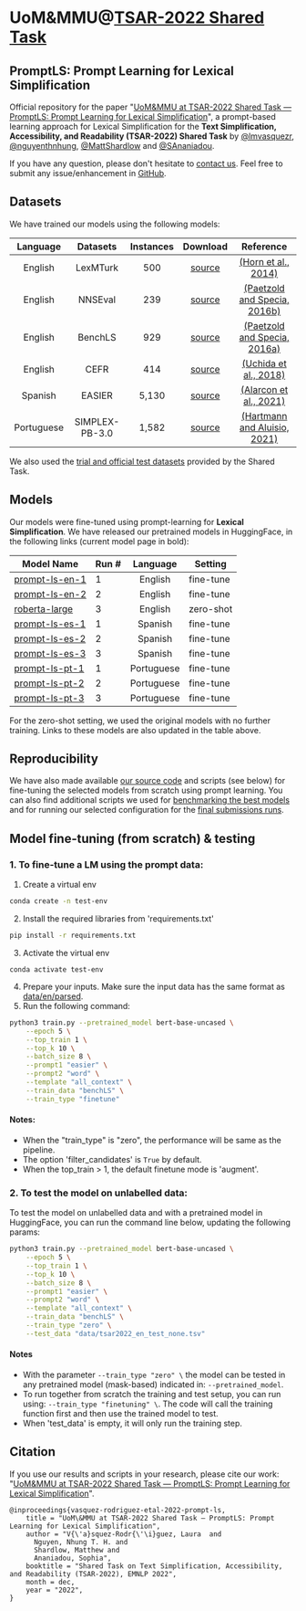 # UoM&MMU@[TSAR-2022 Shared Task](https://taln.upf.edu/pages/tsar2022-st/)
## PromptLS: Prompt Learning for Lexical Simplification


Official repository for the paper "[UoM&MMU at TSAR-2022 Shared Task — PromptLS: Prompt Learning for Lexical Simplification](https://drive.google.com/file/d/10nOMKuM62khIfRea8-XHdG6jsyMXsZtP/view?usp=share_link)", a prompt-based learning approach for Lexical Simplification for the **Text Simplification, Accessibility, and Readability (TSAR-2022) Shared Task** 
by [@lmvasquezr](https://twitter.com/lmvasquezr), [@nguyenthnhung](https://twitter.com/nguyenthnhung), [@MattShardlow](https://twitter.com/MattShardlow) and [@SAnaniadou](https://twitter.com/SAnaniadou). 

If you have any question, please don't hesitate to [contact us](mailto:lvasquezcr@gmail.com?subject=[GitHub]%20Investigating%20TS%20Eval%20Question). Feel free to submit any issue/enhancement in [GitHub](https://github.com/lmvasque/ts-explore/issues). 

## Datasets 

We have trained our models using the following models:

|  Language   |    Datasets     | Instances  |                                    Download                                    |                                             Reference                                              |
|:-----------:|:---------------:|:----------:|:------------------------------------------------------------------------------:|:--------------------------------------------------------------------------------------------------:| 
|   English   |    LexMTurk     |    500     |           [source](https://cs.pomona.edu/~dkauchak/simplification/ )           |                     [(Horn et al., 2014)](https://aclanthology.org/P14-2075/)                      |
|   English   |     NNSEval     |    239     |           [source](https://zenodo.org/record/2552381#.Y2ququzP0-R)             |       [(Paetzold and Specia, 2016b)](https://ojs.aaai.org/index.php/AAAI/article/view/9885)        |
|   English   |     BenchLS     |    929     |             [source](http://ghpaetzold.github.io/data/BenchLS.zip)             |                 [(Paetzold and Specia, 2016a)](https://aclanthology.org/L16-1491/)                 |
|   English   |      CEFR       |    414     | [source](http://www-bigdata.ist.osaka-u.ac.jp/arase/pj/lex-simplification.zip) |                    [(Uchida et al., 2018)](https://aclanthology.org/L18-1514/)                     |
|   Spanish   |     EASIER      |   5,130    |    [source](https://github.com/LURMORENO/EASIER_CORPUS/blob/main/SGSS.csv )    |               [(Alarcon et al., 2021)](https://ieeexplore.ieee.org/document/9400837)               |
| Portuguese  | SIMPLEX-PB-3.0  |   1,582    |          [source](https://github.com/nathanshartmann/SIMPLEX-PB-3.0)           |  [(Hartmann and Aluisio, 2021)](https://linguamatica.com/index.php/linguamatica/article/view/323)  |

We also used the [trial and official test datasets](https://github.com/LaSTUS-TALN-UPF/TSAR-2022-Shared-Task/tree/main/datasets) provided by the Shared Task.

## Models

Our models were fine-tuned using prompt-learning for **Lexical Simplification**. 
We have released our pretrained models in HuggingFace, in the following links (current model page in bold):

| Model Name                                                           | Run # |  Language   | Setting       |
|----------------------------------------------------------------------|-------|:-----------:|---------------|
| [prompt-ls-en-1](https://huggingface.co/lmvasque/prompt-ls-en-1)     | 1     |   English   | fine-tune |
| [prompt-ls-en-2](https://huggingface.co/lmvasque/prompt-ls-en-2)     | 2     |   English   | fine-tune     |
| [roberta-large](https://huggingface.co/roberta-large)                | 3     |   English   | zero-shot     |
| [prompt-ls-es-1](https://huggingface.co/lmvasque/prompt-ls-es-1)     | 1     |   Spanish   | fine-tune     |
| [prompt-ls-es-2](https://huggingface.co/lmvasque/prompt-ls-es-2)     | 2     |   Spanish   | fine-tune     |
| [prompt-ls-es-3](https://huggingface.co/lmvasque/prompt-ls-es-3)     | 3     |   Spanish   | fine-tune     |
| [prompt-ls-pt-1](https://huggingface.co/lmvasque/prompt-ls-pt-1)     | 1     | Portuguese  | fine-tune     |
| [prompt-ls-pt-2](https://huggingface.co/lmvasque/prompt-ls-pt-2)     | 2     | Portuguese  | fine-tune     |
| [prompt-ls-pt-3](https://huggingface.co/lmvasque/prompt-ls-pt-3)     | 3     | Portuguese  | fine-tune     |


For the zero-shot setting, we used the original models with no further training. Links to these models are also updated in the table above.

## Reproducibility

We have also made available [our source code](https://github.com/lmvasque/ls-prompt-tsar2022/tree/main/src) and 
scripts (see below) for fine-tuning the selected models from scratch using prompt learning.
You can also find additional scripts we used for [benchmarking the best models](https://github.com/lmvasque/ls-prompt-tsar2022/tree/main/scripts/benchmark) and for running our selected configuration for the [final submissions runs](https://github.com/lmvasque/ls-prompt-tsar2022/tree/main/scripts/submission). 

## Model fine-tuning (from scratch) & testing

### 1. To fine-tune a LM using the prompt data:

1. Create a virtual env
```bash 
conda create -n test-env
```
2. Install the required libraries from 'requirements.txt'
```bash 
pip install -r requirements.txt
```
3. Activate the virtual env
```
conda activate test-env
```
4. Prepare your inputs. Make sure the input data has the same format as [data/en/parsed](https://github.com/lmvasque/ls-prompt-tsar2022/tree/main/data/en/parsed).
5. Run the following command:
```bash
python3 train.py --pretrained_model bert-base-uncased \
    --epoch 5 \
    --top_train 1 \
    --top_k 10 \
    --batch_size 8 \
    --prompt1 "easier" \
    --prompt2 "word" \
    --template "all_context" \
    --train_data "benchLS" \
    --train_type "finetune"
```

#### Notes:
- When the "train_type" is "zero", the performance will be same as the pipeline.
- The option 'filter_candidates' is ``True`` by default.
- When the top_train > 1, the default finetune mode is 'augment'.

### 2. To test the model on unlabelled data:
 
To test the model on unlabelled data and with a pretrained model in HuggingFace, you can run the command line below, 
updating the following params: 
```bash
python3 train.py --pretrained_model bert-base-uncased \
    --epoch 5 \
    --top_train 1 \
    --top_k 10 \
    --batch_size 8 \
    --prompt1 "easier" \
    --prompt2 "word" \
    --template "all_context" \
    --train_data "benchLS" \
    --train_type "zero" \
    --test_data "data/tsar2022_en_test_none.tsv"
```

#### Notes
- With the parameter ``--train_type "zero" \`` the model can be tested in any pretrained model (mask-based) indicated in: ``--pretrained_model``.
- To run together from scratch the training and test setup, you can run using: ``--train_type "finetuning" \``. The code will call the training function first and then use the trained model to test.
- When 'test_data' is empty, it will only run the training step.

## Citation

If you use our results and scripts in your research, please cite our work: 
"[UoM&MMU at TSAR-2022 Shared Task — PromptLS: Prompt Learning for Lexical Simplification](https://drive.google.com/file/d/10nOMKuM62khIfRea8-XHdG6jsyMXsZtP/view?usp=share_link)". 

```
@inproceedings{vasquez-rodriguez-etal-2022-prompt-ls,
    title = "UoM\&MMU at TSAR-2022 Shared Task — PromptLS: Prompt Learning for Lexical Simplification",
    author = "V{\'a}squez-Rodr{\'\i}guez, Laura  and
      Nguyen, Nhung T. H. and
      Shardlow, Matthew and
      Ananiadou, Sophia",
    booktitle = "Shared Task on Text Simplification, Accessibility, and Readability (TSAR-2022), EMNLP 2022",
    month = dec,
    year = "2022",
}
```

